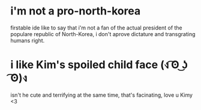 # i'm not a pro-north-korea
firstable ide like to say that i'm not a fan of the actual president of the populare republic of North-Korea, i don't aprove dictature and transgrating humans right.

# i like Kim's spoiled child face (ง ͡ʘ ͜ʖ ͡ʘ)ง
isn't he cute and terrifying at the same time, that's facinating, love u Kimy <3
